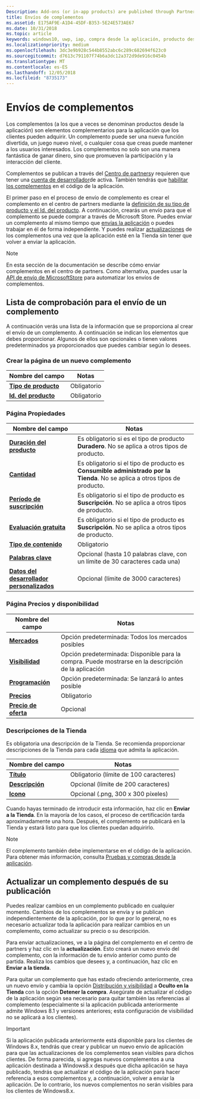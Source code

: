 ```yaml
---
Description: Add-ons (or in-app products) are published through Partner Center.
title: Envíos de complementos
ms.assetid: E175AF9E-A1D4-45DF-B353-5E24E573AE67
ms.date: 10/31/2018
ms.topic: article
keywords: windows10, uwp, iap, compra desde la aplicación, producto desde la aplicación, envío de iap
ms.localizationpriority: medium
ms.openlocfilehash: 3dc3e9b928c544b8552abc6c289c682694f623c0
ms.sourcegitcommit: d7613c791107f74b6a3dc12a372d9de916c0454b
ms.translationtype: MT
ms.contentlocale: es-ES
ms.lasthandoff: 12/05/2018
ms.locfileid: "8735173"
---
```

# <a name="add-on-submissions"></a>Envíos de complementos

Los complementos (a los que a veces se denominan productos desde la aplicación) son elementos complementarios para la aplicación que los clientes pueden adquirir. Un complemento puede ser una nueva función divertida, un juego nuevo nivel, o cualquier cosa que creas puede mantener a los usuarios interesados. Los complementos no solo son una manera fantástica de ganar dinero, sino que promueven la participación y la interacción del cliente.

Complementos se publican a través del [Centro de partners](https://partner.microsoft.com/dashboard)y requieren que tener una [cuenta de desarrollador](http://go.microsoft.com/fwlink/p/?LinkId=615100)de activa. También tendrás que [habilitar los complementos](../monetize/in-app-purchases-and-trials.md) en el código de la aplicación.

El primer paso en el proceso de envío de complemento es crear el complemento en el centro de partners mediante la [definición de su tipo de producto y el Id. del producto](set-your-add-on-product-id.md). A continuación, crearás un envío para que el complemento se puede comprar a través de Microsoft Store. Puedes enviar un complemento al mismo tiempo que [envías la aplicación](app-submissions.md) o puedes trabajar en él de forma independiente. Y puedes realizar [actualizaciones](#updating-an-add-on-after-publication) de los complementos una vez que la aplicación esté en la Tienda sin tener que volver a enviar la aplicación.

> [!NOTE]
> En esta sección de la documentación se describe cómo enviar complementos en el centro de partners. Como alternativa, puedes usar la [API de envío de MicrosoftStore](../monetize/create-and-manage-submissions-using-windows-store-services.md) para automatizar los envíos de complementos.


## <a name="checklist-for-submitting-an-add-on"></a>Lista de comprobación para el envío de un complemento

A continuación verás una lista de la información que se proporciona al crear el envío de un complemento. A continuación se indican los elementos que debes proporcionar. Algunos de ellos son opcionales o tienen valores predeterminados ya proporcionados que puedes cambiar según lo desees.


### <a name="create-a-new-add-on-page"></a>Crear la página de un nuevo complemento

| Nombre del campo                    | Notas                            |
|-------------------------------|----------------------------------|
| [**Tipo de producto**](set-your-add-on-product-id.md#product-type)      | Obligatorio |  
| [**Id. del producto**](set-your-add-on-product-id.md#product-id)          | Obligatorio |        


### <a name="properties-page"></a>Página Propiedades

| Nombre del campo                    | Notas                              |   
|-------------------------------|------------------------------------|
| [**Duración del producto**](enter-add-on-properties.md#product-lifetime)  | Es obligatorio si es el tipo de producto **Duradero**. No se aplica a otros tipos de producto. |
| [**Cantidad**](enter-add-on-properties.md#quantity)  | Es obligatorio si el tipo de producto es **Consumible administrado por la Tienda**. No se aplica a otros tipos de producto. |
| [**Período de suscripción**](enter-add-on-properties.md#subscription-period)          | Es obligatorio si el tipo de producto es **Suscripción**. No se aplica a otros tipos de producto.       |  
| [**Evaluación gratuita**](enter-add-on-properties.md#free-trial)          | Es obligatorio si el tipo de producto es **Suscripción**. No se aplica a otros tipos de producto.       |
| [**Tipo de contenido**](enter-add-on-properties.md#content-type)          | Obligatorio    |               
| [**Palabras clave**](enter-add-on-properties.md#keywords)                  | Opcional (hasta 10 palabras clave, con un límite de 30 caracteres cada una) |
| [**Datos del desarrollador personalizados**](enter-add-on-properties.md#custom-developer-data)   | Opcional (límite de 3000 caracteres)            |


### <a name="pricing-and-availability-page"></a>Página Precios y disponibilidad

| Nombre del campo                    | Notas                                       |
|-------------------------------|---------------------------------------------|
| [**Mercados**](set-add-on-pricing-and-availability.md#markets)  | Opción predeterminada: Todos los mercados posibles |
| [**Visibilidad**](set-add-on-pricing-and-availability.md#visibility)   | Opción predeterminada: Disponible para la compra. Puede mostrarse en la descripción de la aplicación |
| [**Programación**](set-add-on-pricing-and-availability.md#schedule)    | Opción predeterminada: Se lanzará lo antes posible
| [**Precios**](set-add-on-pricing-and-availability.md#pricing)                | Obligatorio                                    |
| [**Precio de oferta**](put-apps-and-add-ons-on-sale.md)               | Opcional                    |


### <a name="store-listings"></a>Descripciones de la Tienda

Es obligatoria una descripción de la Tienda. Se recomienda proporcionar descripciones de la Tienda para cada [idioma](create-add-on-store-listings.md#store-listing-languages) que admita la aplicación.

| Nombre del campo                    | Notas                                       |
|-------------------------------|---------------------------------------------|
| [**Título**](create-add-on-store-listings.md#title)                    | Obligatorio (límite de 100 caracteres)           |
| [**Descripción**](create-add-on-store-listings.md#description)       | Opcional (límite de 200 caracteres)            |
| [**Icono**](create-add-on-store-listings.md#icon)                    | Opcional (.png, 300 x 300 píxeles)            |


Cuando hayas terminado de introducir esta información, haz clic en **Enviar a la Tienda**. En la mayoría de los casos, el proceso de certificación tarda aproximadamente una hora. Después, el complemento se publicará en la Tienda y estará listo para que los clientes puedan adquirirlo.

> [!NOTE]
> El complemento también debe implementarse en el código de la aplicación. Para obtener más información, consulta [Pruebas y compras desde la aplicación](../monetize/in-app-purchases-and-trials.md).


## <a name="updating-an-add-on-after-publication"></a>Actualizar un complemento después de su publicación

Puedes realizar cambios en un complemento publicado en cualquier momento. Cambios de los complementos se envía y se publican independientemente de la aplicación, por lo que por lo general, no es necesario actualizar toda la aplicación para realizar cambios en un complemento, como actualizar su precio o su descripción.

Para enviar actualizaciones, ve a la página del complemento en el centro de partners y haz clic en la **actualización**. Esto creará un nuevo envío del complemento, con la información de tu envío anterior como punto de partida. Realiza los cambios que desees y, a continuación, haz clic en **Enviar a la tienda**.

Para quitar un complemento que has estado ofreciendo anteriormente, crea un nuevo envío y cambia la opción [Distribución y visibilidad](set-add-on-pricing-and-availability.md) a **Oculto en la Tienda** con la opción **Detener la compra**. Asegúrate de actualizar el código de la aplicación según sea necesario para quitar también las referencias al complemento (especialmente si la aplicación publicada anteriormente admite Windows 8.1 y versiones anteriores; esta configuración de visibilidad no se aplicará a los clientes).

> [!IMPORTANT]
> Si la aplicación publicada anteriormente está disponible para los clientes de Windows 8.x, tendrás que crear y publicar un nuevo envío de aplicación para que las actualizaciones de los complementos sean visibles para dichos clientes. De forma parecida, si agregas nuevos complementos a una aplicación destinada a Windows8.x después que dicha aplicación se haya publicado, tendrás que actualizar el código de la aplicación para hacer referencia a esos complementos y, a continuación, volver a enviar la aplicación. De lo contrario, los nuevos complementos no serán visibles para los clientes de Windows8.x.
